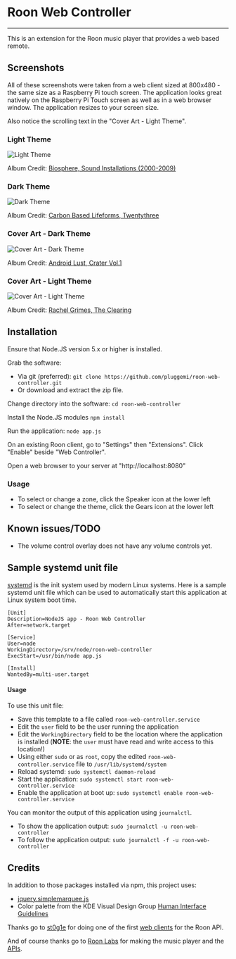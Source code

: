 # Roon Web Controller
---------------------------
This is an extension for the Roon music player that provides a web based remote.

## Screenshots
All of these screenshots were taken from a web client sized at 800x480 - the same size as a Raspberry Pi touch screen.  The application looks great natively on the Raspberry Pi Touch screen as well as in a web browser window. The application resizes to your screen size.

Also notice the scrolling text in the "Cover Art - Light Theme".

### Light Theme
![Light Theme](https://raw.githubusercontent.com/pluggemi/roon-web-controller/master/screenshots/light.png)

Album Credit: [Biosphere, Sound Installations (2000-2009)](https://biosphere.bandcamp.com/album/sound-installations-2000-2009)

### Dark Theme
![Dark Theme](https://raw.githubusercontent.com/pluggemi/roon-web-controller/master/screenshots/dark.png)

Album Credit: [Carbon Based Lifeforms, Twentythree](https://carbonbasedlifeforms.bandcamp.com/album/twentythree)

### Cover Art - Dark Theme
![Cover Art - Dark Theme](https://raw.githubusercontent.com/pluggemi/roon-web-controller/master/screenshots/coverLight.png)

Album Credit: [Android Lust, Crater Vol​.​1](http://music.androidlust.com/album/crater-vol-1)

### Cover Art - Light Theme
![Cover Art - Light Theme](https://raw.githubusercontent.com/pluggemi/roon-web-controller/master/screenshots/coverLight.png)

Album Credit: [Rachel Grimes, The Clearing](https://rachelgrimes.bandcamp.com/album/the-clearing)

## Installation
Ensure that Node.JS version 5.x or higher is installed.

Grab the software:
* Via git (preferred): ```git clone https://github.com/pluggemi/roon-web-controller.git```
* Or download and extract the zip file.

Change directory into the software:
```cd roon-web-controller```

Install the Node.JS modules
```npm install```

Run the application:
```node app.js```

On an existing Roon client, go to "Settings" then "Extensions". Click "Enable" beside "Web Controller".

Open a web browser to your server at "http://localhost:8080"

### Usage
* To select or change a zone, click the Speaker icon at the lower left
* To select or change the theme, click the Gears icon at the lower left

## Known issues/TODO
* The volume control overlay does not have any volume controls yet.

## Sample systemd unit file
[systemd](https://www.freedesktop.org/wiki/Software/systemd/) is the init system used by modern Linux systems.  Here is a sample systemd unit file which can be used to automatically start this application at Linux system boot time.

```
[Unit]
Description=NodeJS app - Roon Web Controller
After=network.target

[Service]
User=node
WorkingDirectory=/srv/node/roon-web-controller
ExecStart=/usr/bin/node app.js

[Install]
WantedBy=multi-user.target
```
#### Usage
To use this unit file:
* Save this template to a file called ```roon-web-controller.service```
* Edit the ```user``` field to be the user running the application
* Edit the ```WorkingDirectory``` field to be the location where the application is installed (**NOTE**: the ```user``` must have read and write access to this location!)
* Using either ```sudo``` or as ```root```, copy the edited ```roon-web-controller.service``` file to ```/usr/lib/systemd/system```
* Reload systemd: ```sudo systemctl daemon-reload```
* Start the application: ```sudo systemctl start roon-web-controller.service```
* Enable the application at boot up: ```sudo systemctl enable roon-web-controller.service```

You can monitor the output of this application using ```journalctl```.
* To show the application output: ```sudo journalctl -u roon-web-controller```
* To follow the application output: ```sudo journalctl -f -u roon-web-controller```

## Credits
In addition to those packages installed via npm, this project uses:
* [jquery.simplemarquee.js](https://github.com/IndigoUnited/jquery.simplemarquee)
* Color palette from the KDE Visual Design Group [Human Interface Guidelines](https://community.kde.org/KDE_Visual_Design_Group/HIG/Color)

Thanks go to [st0g1e](https://github.com/st0g1e) for doing one of the first [web clients](https://github.com/st0g1e/roon-extension-ws-player) for the Roon API.

And of course thanks go to [Roon Labs](https://roonlabs.com/) for making the music player and the [APIs](https://github.com/RoonLabs).
